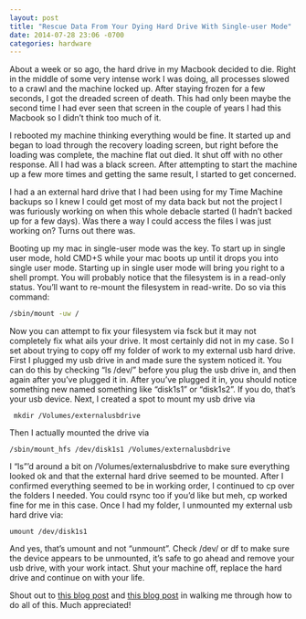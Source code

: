 ```yaml
---
layout: post
title: "Rescue Data From Your Dying Hard Drive With Single-user Mode"
date: 2014-07-28 23:06 -0700
categories: hardware
---
```


About a week or so ago, the hard drive in my Macbook decided to die. Right in the middle of some very intense work I was doing, all processes slowed to a crawl and the machine locked up. After staying frozen for a few seconds, I got the dreaded screen of death. This had only been maybe the second time I had ever seen that screen in the couple of years I had this Macbook so I didn’t think too much of it.

I rebooted my machine thinking everything would be fine. It started up and began to load through the recovery loading screen, but right before the loading was complete, the machine flat out died. It shut off with no other response. All I had was a black screen. After attempting to start the machine up a few more times and getting the same result, I started to get concerned.

I had a an external hard drive that I had been using for my Time Machine backups so I knew I could get most of my data back but not the project I was furiously working on when this whole debacle started (I hadn’t backed up for a few days). Was there a way I could access the files I was just working on? Turns out there was.

Booting up my mac in single-user mode was the key. To start up in single user mode, hold CMD+S while your mac boots up until it drops you into single user mode. Starting up in single user mode will bring you right to a shell prompt. You will probably notice that the filesystem is in a read-only status. You’ll want to re-mount the filesystem in read-write. Do so via this command:

```bash
/sbin/mount -uw /
```

Now you can attempt to fix your filesystem via fsck but it may not completely fix what ails your drive. It most certainly did not in my case. So I set about trying to copy off my folder of work to my external usb hard drive. First I plugged my usb drive in and made sure the system noticed it. You can do this by checking “ls /dev/” before you plug the usb drive in, and then again after you’ve plugged it in. After you’ve plugged it in, you should notice something new named something like “disk1s1” or “disk1s2”. If you do, that’s your usb device. Next, I created a spot to mount my usb drive via

```shell
 mkdir /Volumes/externalusbdrive
```

Then I actually mounted the drive via

``` shell
/sbin/mount_hfs /dev/disk1s1 /Volumes/externalusbdrive
```

I “ls”’d around a bit on /Volumes/externalusbdrive to make sure everything looked ok and that the external hard drive seemed to be mounted. After I confirmed everything seemed to be in working order, I continued to cp over the folders I needed. You could rsync too if you’d like but meh, cp worked fine for me in this case. Once I had my folder, I unmounted my external usb hard drive via:

``` shell
umount /dev/disk1s1
```

And yes, that’s umount and not “unmount”. Check /dev/ or df to make sure the device appears to be unmounted, it’s safe to go ahead and remove your usb drive, with your work intact. Shut your machine off, replace the hard drive and continue on with your life.

Shout out to [this blog post](http://jsalovaara.com/blog/backing-up-files-to-a-usb-drive-using-single-user-mode.html) and [this blog post](http://alvinalexander.com/mac-os-x/mac-osx-single-user-mode-usb-drive) in walking me through how to do all of this. Much appreciated!
